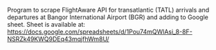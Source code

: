 Program to scrape FlightAware API for transatlantic (TATL) arrivals and departures at Bangor International Airport (BGR) and adding to Google sheet. Sheet is available at: https://docs.google.com/spreadsheets/d/1Pou74mQWlAsi_8-8F-NSRZk49KWQ9DEq43mqjfhWm8U/